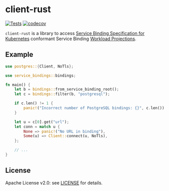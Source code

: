 # client-rust

[![Tests](https://github.com/nebhale/client-rust/workflows/Tests/badge.svg?branch=main)](https://github.com/nebhale/client-rust/actions/workflows/tests.yaml)
[![codecov](https://codecov.io/gh/nebhale/client-rust/branch/main/graph/badge.svg)](https://codecov.io/gh/nebhale/client-rust)

`client-rust` is a library to access [Service Binding Specification for Kubernetes](https://k8s-service-bindings.github.io/spec/) conformant Service Binding [Workload Projections](https://k8s-service-bindings.github.io/spec/#workload-projection).

## Example

```rust
use postgres::{Client, NoTls};

use service_bindings::bindings;

fn main() {
    let b = bindings::from_service_binding_root();
    let c = bindings::filter(b, "postgresql");

    if c.len() != 1 {
        panic!("Incorrect number of PostgreSQL bindings: {}", c.len())
    }

    let u = c[0].get("url");
    let conn = match u {
        None => panic!("No URL in binding"),
        Some(u) => Client::connect(u, NoTls),
    };

    // ...
}
```

## License

Apache License v2.0: see [LICENSE](./LICENSE) for details.
